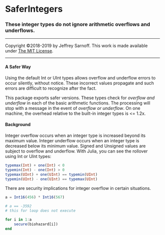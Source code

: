 # SaferIntegers
### These integer types do not ignore arithmetic overflows and underflows.

----

Copyright ©2018-2019 by Jeffrey Sarnoff. This work is made available under [The MIT License](https://opensource.org/licenses/MIT).

----

#### A Safer Way 

Using the default Int or UInt types allows overflow and underflow errors to occur silently, without notice. These incorrect values propagate and such errors are difficult to recognize after the fact.

This package exports safer versions. These types check for _overflow and underflow_ in each of the basic arithmetic functions. The processing will stop with a message in the event of _overflow or underflow_.  On one machine, the overhead relative to the built-in integer types is <= 1.2x.

#### Background

Integer overflow occurs when an integer type is increased beyond its maximum value. Integer underflow occurs when an integer type is decreased below its minimum value.  Signed and Unsigned values are subject to overflow and underflow.  With Julia, you can see the rollover using Int or UInt types:

```julia
typemax(Int) + one(Int) < 0
typemin(Int) - one(Int) > 0
typemax(UInt) + one(UInt) == typemin(UInt)
typemin(UInt) - one(UInt) == typemax(UInt)
```

There are security implications for integer overflow in certain situations.

```julia
a = Int16(456) * Int16(567)

# a == -3592 
# this for loop does not execute

for i in 1:a
    secure(biohazard[i])
end
```

